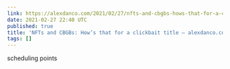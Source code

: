 ```yaml
---
link: https://alexdanco.com/2021/02/27/nfts-and-cbgbs-hows-that-for-a-clickbait-title/
date: 2021-02-27 22:40 UTC
published: true
title: 'NFTs and CBGBs: How’s that for a clickbait title – alexdanco.com'
tags: []
---
```


scheduling points
